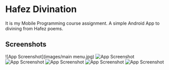 # Hafez Divination 

It is my Mobile Programming course assignment. 
A simple Android App to divining from Hafez poems. 

## Screenshots 

![App 
Screenshot](images/main menu.jpg)
![App 
Screenshot](images/fal1.jpg)
![App 
Screenshot](images/fal2.jpg)
![App 
Screenshot](images/icon.jpg)
![App 
Screenshot](images/icon2.jpg)
![App 
Screenshot](images/about.jpg)
